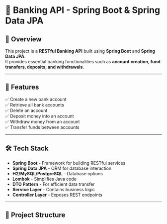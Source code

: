 # 🏦 Banking API - Spring Boot & Spring Data JPA  

## 📌 Overview  
This project is a **RESTful Banking API** built using **Spring Boot** and **Spring Data JPA**.  
It provides essential banking functionalities such as **account creation, fund transfers, deposits, and withdrawals**.  

---

## 🚀 Features  
✅ Create a new bank account  
✅ Retrieve all bank accounts  
✅ Delete an account  
✅ Deposit money into an account  
✅ Withdraw money from an account  
✅ Transfer funds between accounts  

---

## 🛠️ Tech Stack  
- **Spring Boot** - Framework for building RESTful services  
- **Spring Data JPA** - ORM for database interaction  
- **H2/MySQL/PostgreSQL** - Database options  
- **Lombok** - Simplifies Java code  
- **DTO Pattern** - For efficient data transfer  
- **Service Layer** - Contains business logic  
- **Controller Layer** - Exposes REST endpoints  

---

## 📂 Project Structure  
